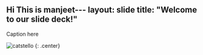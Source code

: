 Hi This is manjeet---
layout: slide
title: "Welcome to our slide deck!"
---

Caption here

![catstello](https://octodex.github.com/images/catstello.png)
{: .center}
